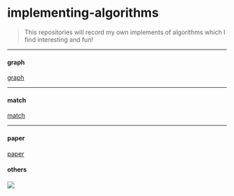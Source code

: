 # implementing-algorithms
> This repositories will record my own implements of algorithms which I find interesting and fun!

--------------------------------------------------

#### graph
[graph](https://github.com/lturing/implementing-algorithms/tree/master/graph)


---------------

#### match
[match](https://github.com/lturing/implementing-algorithms/tree/master/match)

-------------

#### paper
[paper](https://github.com/lturing/implementing-algorithms/tree/master/paper)

#### others
![](https://github.com/lturing/implementing-algorithms/tree/master/photos/Sorting_quicksort_anim.gif)
